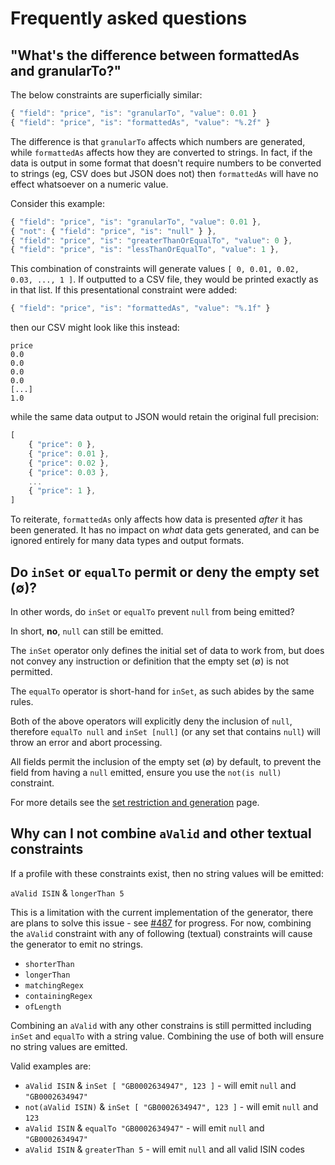 # Frequently asked questions

## "What's the difference between formattedAs and granularTo?"

The below constraints are superficially similar:

```javascript
{ "field": "price", "is": "granularTo", "value": 0.01 }
{ "field": "price", "is": "formattedAs", "value": "%.2f" }
```

The difference is that `granularTo` affects which numbers are generated, while `formattedAs` affects how they are converted to strings. In fact, if the data is output in some format that doesn't require numbers to be converted to strings (eg, CSV does but JSON does not) then `formattedAs` will have no effect whatsoever on a numeric value.

Consider this example:

```javascript
{ "field": "price", "is": "granularTo", "value": 0.01 },
{ "not": { "field": "price", "is": "null" } },
{ "field": "price", "is": "greaterThanOrEqualTo", "value": 0 },
{ "field": "price", "is": "lessThanOrEqualTo", "value": 1 },
```

This combination of constraints will generate values `[ 0, 0.01, 0.02, 0.03, ..., 1 ]`. If outputted to a CSV file, they would be printed exactly as in that list. If this presentational constraint were added:

```javascript
{ "field": "price", "is": "formattedAs", "value": "%.1f" }
```

then our CSV might look like this instead:
 
```csv
price
0.0
0.0
0.0
0.0
[...]
1.0
```

while the same data output to JSON would retain the original full precision:

```javascript
[
    { "price": 0 },
    { "price": 0.01 },
    { "price": 0.02 },
    { "price": 0.03 },
    ...
    { "price": 1 },
]
```

To reiterate, `formattedAs` only affects how data is presented _after_ it has been generated. It has no impact on _what_ data gets generated, and can be ignored entirely for many data types and output formats. 

## Do `inSet` or `equalTo` permit or deny the empty set (&#8709;)?
In other words, do `inSet` or `equalTo` prevent `null` from being emitted?

In short, **no**, `null` can still be emitted.

The `inSet` operator only defines the initial set of data to work from, but does not convey any instruction or definition that the empty set (&#8709;) is not permitted.

The `equalTo` operator is short-hand for `inSet`, as such abides by the same rules.

Both of the above operators will explicitly deny the inclusion of `null`, therefore `equalTo null` and `inSet [null]` (or any set that contains `null`) will throw an error and abort processing.

All fields permit the inclusion of the empty set (&#8709;) by default, to prevent the field from having a `null` emitted, ensure you use the `not(is null)` constraint.

For more details see the [set restriction and generation](./../generator/docs/SetRestrictionAndGeneration.md) page.

## Why can I not combine `aValid` and other textual constraints

If a profile with these constraints exist, then no string values will be emitted:

`aValid ISIN` & `longerThan 5`

This is a limitation with the current implementation of the generator, there are plans to solve this issue - see [#487](https://github.com/ScottLogic/datahelix/issues/487) for progress. For now, combining the `aValid` constraint with any of following (textual) constraints will cause the generator to emit no strings.
* `shorterThan`
* `longerThan`
* `matchingRegex`
* `containingRegex`
* `ofLength`

Combining an `aValid` with any other constrains is still permitted including `inSet` and `equalTo` with a string value. Combining the use of both will ensure no string values are emitted.

Valid examples are:
* `aValid ISIN` & `inSet [ "GB0002634947", 123 ]` - will emit `null` and `"GB0002634947"`
* `not(aValid ISIN)` & `inSet [ "GB0002634947", 123 ]` - will emit `null` and `123`
* `aValid ISIN` & `equalTo "GB0002634947"` - will emit `null` and `"GB0002634947"`
* `aValid ISIN` & `greaterThan 5` - will emit `null` and all valid ISIN codes
